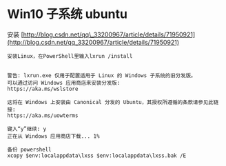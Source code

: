 # Win10 子系统 ubuntu

安装 [http://blog.csdn.net/qq\_33200967/article/details/71950921](http://blog.csdn.net/qq_33200967/article/details/71950921)

```
安装Linux，在PowerShell里输入lxrun /install


警告: lxrun.exe 仅用于配置适用于 Linux 的 Windows 子系统的旧分发版。
可以通过访问 Windows 应用商店来安装分发版:
https://aka.ms/wslstore

这将在 Windows 上安装由 Canonical 分发的 Ubuntu，其授权所遵循的条款请参见此链接:
https://aka.ms/uowterms

键入“y”继续: y
正在从 Windows 应用商店下载... 1%

备份 powershell
xcopy $env:localappdata\lxss $env:localappdata\lxss.bak /E
```



